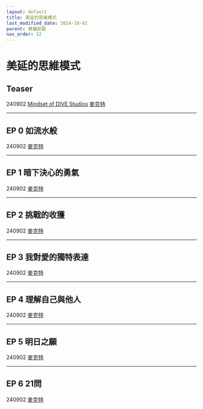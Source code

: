 ```yaml
---
layout: default
title: 美延的思維模式
last_modified_date: 2024-10-02
parent: 專屬綜藝
nav_order: 32
---
```


# 美延的思維模式

## Teaser

240902 [Mindset of DIVE Studios](https://www.youtube.com/watch?v=O2QV5HM8SYw) [麥克特](https://www.bilibili.com/video/BV1FnW2eJEDV)

---

## EP 0 如流水般

240902 [麥克特](https://www.bilibili.com/video/BV1FnW2eJEDV)

---

## EP 1 暗下決心的勇氣

240902 [麥克特](https://www.bilibili.com/video/BV1FnW2eJEDV)

---

## EP 2 挑戰的收獲

240902 [麥克特](https://www.bilibili.com/video/BV1FnW2eJEDV)

---

## EP 3 我對愛的獨特表達

240902 [麥克特](https://www.bilibili.com/video/BV1FnW2eJEDV)

---

## EP 4 理解自己與他人

240902 [麥克特](https://www.bilibili.com/video/BV1FnW2eJEDV)

---

## EP 5 明日之願

240902 [麥克特](https://www.bilibili.com/video/BV1FnW2eJEDV)

---

## EP 6 21問

240902 [麥克特](https://www.bilibili.com/video/BV1FnW2eJEDV)
